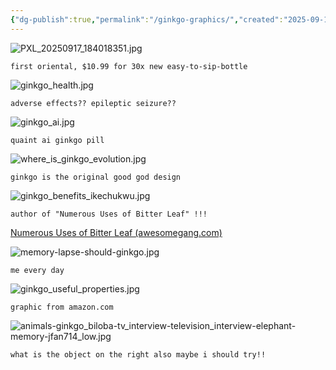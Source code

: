 ```yaml
---
{"dg-publish":true,"permalink":"/ginkgo-graphics/","created":"2025-09-18T18:50:55.697-04:00","updated":"2025-09-19T11:29:22.109-04:00"}
---
```



![PXL_20250917_184018351.jpg](/img/user/PXL_20250917_184018351.jpg)
```
first oriental, $10.99 for 30x new easy-to-sip-bottle
```

![ginkgo_health.jpg](/img/user/ginkgo%20graphics%20attachments/ginkgo_health.jpg)
```
adverse effects?? epileptic seizure??
```

![ginkgo_ai.jpg](/img/user/ginkgo%20graphics%20attachments/ginkgo_ai.jpg)
```
quaint ai ginkgo pill
```
![where_is_ginkgo_evolution.jpg](/img/user/ginkgo%20graphics%20attachments/where_is_ginkgo_evolution.jpg)

```
ginkgo is the original good god design
```
![ginkgo_benefits_ikechukwu.jpg](/img/user/ginkgo%20graphics%20attachments/ginkgo_benefits_ikechukwu.jpg)
```
author of "Numerous Uses of Bitter Leaf" !!!
```
[Numerous Uses of Bitter Leaf (awesomegang.com)](https://awesomegang.com/numerous-uses-of-bitter-leaf-by-ikechukwu-oduah/)

![memory-lapse-should-ginkgo.jpg](/img/user/ginkgo%20graphics%20attachments/memory-lapse-should-ginkgo.jpg)
```
me every day
```


![ginkgo_useful_properties.jpg](/img/user/ginkgo%20graphics%20attachments/ginkgo_useful_properties.jpg)
```
graphic from amazon.com
```
![animals-ginkgo_biloba-tv_interview-television_interview-elephant-memory-jfan714_low.jpg](/img/user/ginkgo%20graphics%20attachments/animals-ginkgo_biloba-tv_interview-television_interview-elephant-memory-jfan714_low.jpg)
```
what is the object on the right also maybe i should try!!
```